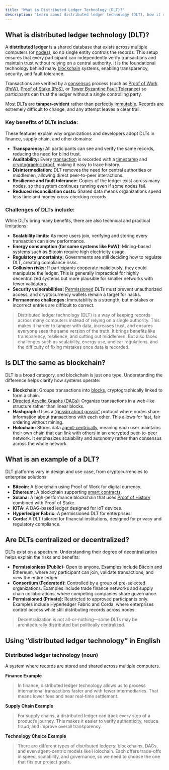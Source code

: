 ```yaml
---
title: "What is Distributed Ledger Technology (DLT)?"
description: "Learn about distributed ledger technology (DLT), how it relates to blockchain, examples of DLT platforms, and where it's used."
---
```


## What is distributed ledger technology (DLT)?

A **distributed ledger** is a shared database that exists across multiple computers (or [nodes](https://fluentdev.vercel.app/glossary/nodes)), so no single entity controls the records. This setup ensures that every participant can independently verify transactions and maintain trust without relying on a central authority. It is the foundational technology behind many [blockchain](https://fluentdev.vercel.app/glossary/blockchain) systems, enabling transparency, security, and fault tolerance.

Transactions are verified by a [consensus](https://fluentdev.vercel.app/glossary/consensus) process (such as [Proof of Work (PoW)](https://fluentdev.vercel.app/glossary/proof-of-work), [Proof of Stake (PoS)](https://fluentdev.vercel.app/glossary/proof-of-stake), or [Tower Byzantine Fault Tolerance](https://ackee.xyz/solana/book/latest/chapter2/tower-bft/)) so participants can trust the ledger without a single controlling party.  

Most DLTs are **tamper-evident** rather than perfectly [immutable](https://fluentdev.vercel.app/glossary/immutable). Records are extremely difficult to change, and any attempt leaves a clear trail.

### Key benefits of DLTs include:

These features explain why organizations and developers adopt DLTs in finance, supply chain, and other domains:

- **Transparency:** All participants can see and verify the same records, reducing the need for blind trust.  
- **Auditability:** Every [transaction](https://fluentdev.vercel.app/glossary/transaction) is recorded with a [timestamp](https://fluentdev.vercel.app/glossary/timestamp) and [cryptographic proof](https://fluentdev.vercel.app/glossary/cryptographic-proofs), making it easy to trace history.  
- **Disintermediation:** DLT removes the need for central authorities or middlemen, allowing direct peer-to-peer interactions.  
- **Resilience and fault tolerance:** Copies of the ledger exist across many nodes, so the system continues running even if some nodes fail.  
- **Reduced reconciliation costs:** Shared data means organizations spend less time and money cross-checking records.

### Challenges of DLTs include:

While DLTs bring many benefits, there are also technical and practical limitations:

- **Scalability limits:** As more users join, verifying and storing every transaction can slow performance.  
- **Energy consumption (for some systems like PoW):** Mining-based systems such as Bitcoin require high electricity usage.  
- **Regulatory uncertainty:** Governments are still deciding how to regulate DLT, creating compliance risks.  
- **Collusion risks:** If participants cooperate maliciously, they could manipulate the ledger. This is generally impractical for highly decentralized systems but more plausible for smaller networks with fewer validators.  
- **Security vulnerabilities:** [Permissioned](https://fluentdev.vercel.app/glossary/permissioned) DLTs must prevent unauthorized access, and cryptocurrency wallets remain a target for hacks.  
- **Permanence challenges:** Immutability is a strength, but mistakes or incorrect entries are difficult to correct.

> Distributed ledger technology (DLT) is a way of keeping records across many computers instead of relying on a single authority. This makes it harder to tamper with data, increases trust, and ensures everyone sees the same version of the truth. 
> It brings benefits like transparency, resilience, and cutting out middlemen. 
> But also faces challenges such as scalability, energy use, unclear regulations, and the difficulty of fixing mistakes once data is recorded.

## Is DLT the same as blockchain?

DLT is a broad category, and blockchain is just one type. Understanding the difference helps clarify how systems operate:

- **Blockchain:** Groups transactions into [blocks](https://fluentdev.vercel.app/glossary/blocks), cryptographically linked to form a chain.  
- [Directed Acyclic Graphs (DAGs):](https://atomicwallet.io/academy/articles/what-is-iota) Organize transactions in a web-like structure rather than linear blocks.
- **Hashgraph:** Uses a [“gossip about gossip”](https://hedera.com/learning/hedera-hashgraph/what-is-gossip-about-gossip?) protocol where nodes share information about transactions with each other. This allows for fast, fair ordering without mining.  
- **Holochain:** Stores data [agent-centrically](https://www.holochain.org/what-holochain/), meaning each user maintains their own chain that can link with others in an encrypted peer-to-peer network. It emphasizes scalability and autonomy rather than consensus across the whole network.

## What is an example of a DLT?

DLT platforms vary in design and use case, from cryptocurrencies to enterprise solutions:

- **Bitcoin:** A blockchain using Proof of Work for digital currency.  
- **Ethereum:** A blockchain supporting [smart contracts](https://fluentdev.vercel.app/glossary/smart-contract).  
- **Solana:** A high-performance blockchain that uses [Proof of History](https://www.cyfrin.io/glossary/proof-of-history-poh) combined with Proof of Stake.  
- **IOTA:** A DAG-based ledger designed for IoT devices.  
- **Hyperledger Fabric:** A permissioned DLT for enterprises.  
- **Corda:** A DLT tailored for financial institutions, designed for privacy and regulatory compliance.

## Are DLTs centralized or decentralized?

DLTs exist on a spectrum. Understanding their degree of decentralization helps explain the risks and benefits:

- **Permissionless (Public):** Open to anyone. Examples include Bitcoin and Ethereum, where any participant can join, validate transactions, and view the entire ledger.  
- **Consortium (Federated):** Controlled by a group of pre-selected organizations. Examples include trade finance networks and supply chain collaborations, where competing companies share governance.  
- **Permissioned (Private):** Restricted to approved participants only. Examples include Hyperledger Fabric and Corda, where enterprises control access while still distributing records across nodes.    

> Decentralization is not all-or-nothing—some DLTs may be architecturally distributed but politically centralized.

## Using “distributed ledger technology” in English

### Distributed ledger technology (noun)

A system where records are stored and shared across multiple computers.  

**Finance Example**  
> In finance, distributed ledger technology allows us to process international transactions faster and with fewer intermediaries. That means lower fees and near real-time settlement.  

**Supply Chain Example**  
> For supply chains, a distributed ledger can track every step of a product’s journey. This makes it easier to verify authenticity, reduce fraud, and improve overall transparency.  

**Technology Choice Example**  
> There are different types of distributed ledgers: blockchains, DAGs, and even agent-centric models like Holochain. Each offers trade-offs in speed, scalability, and governance, so we need to choose the one that fits our project goals.  
